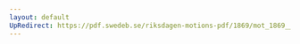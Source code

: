 ```yaml
---
layout: default
UpRedirect: https://pdf.swedeb.se/riksdagen-motions-pdf/1869/mot_1869__ak__00007/mot_1869__ak__00007_004.pdf
---
```

